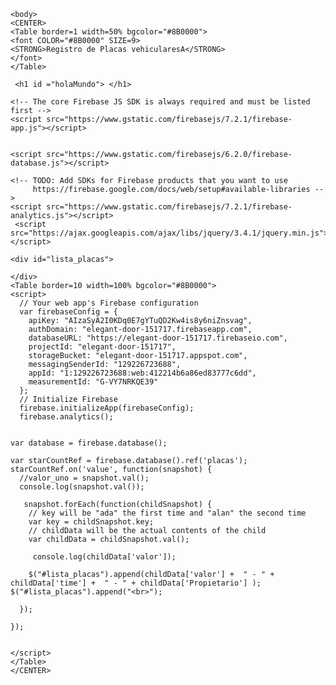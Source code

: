 <!DOCTYPE html>
 <html>
  <head>
   <meta charset="UTF-8">
   <title>Primer Ejemplo Firebase</title>
  </head>

	<body>
	<CENTER>
	<Table border=1 width=50% bgcolor="#8B0000">
	<font COLOR="#8B0000" SIZE=9>
	<STRONG>Registro de Placas vehicularesA</STRONG>
	</font>
	</Table>

	 <h1 id ="holaMundo"> </h1>

	<!-- The core Firebase JS SDK is always required and must be listed first -->
	<script src="https://www.gstatic.com/firebasejs/7.2.1/firebase-app.js"></script>


	<script src="https://www.gstatic.com/firebasejs/6.2.0/firebase-database.js"></script>

	<!-- TODO: Add SDKs for Firebase products that you want to use
		 https://firebase.google.com/docs/web/setup#available-libraries -->
	<script src="https://www.gstatic.com/firebasejs/7.2.1/firebase-analytics.js"></script>
	 <script src="https://ajax.googleapis.com/ajax/libs/jquery/3.4.1/jquery.min.js"></script>

	<div id="lista_placas"> 

	</div>
	<Table border=10 width=100% bgcolor="#8B0000">
	<script>
	  // Your web app's Firebase configuration
	  var firebaseConfig = {
		apiKey: "AIzaSyA2I0KDq0E7gYTuQD2Kw4is8y6niZnsvag",
		authDomain: "elegant-door-151717.firebaseapp.com",
		databaseURL: "https://elegant-door-151717.firebaseio.com",
		projectId: "elegant-door-151717",
		storageBucket: "elegant-door-151717.appspot.com",
		messagingSenderId: "129226723688",
		appId: "1:129226723688:web:412214b6a86ed83777c6dd",
		measurementId: "G-VY7NRKQE39"
	  };
	  // Initialize Firebase
	  firebase.initializeApp(firebaseConfig);
	  firebase.analytics();


	var database = firebase.database();

	var starCountRef = firebase.database().ref('placas');
	starCountRef.on('value', function(snapshot) {
	  //valor_uno = snapshot.val();
	  console.log(snapshot.val());

	   snapshot.forEach(function(childSnapshot) {
		// key will be "ada" the first time and "alan" the second time
		var key = childSnapshot.key;
		// childData will be the actual contents of the child
		var childData = childSnapshot.val();
		
		 console.log(childData['valor']);

		$("#lista_placas").append(childData['valor'] +  " - " + childData['time'] +  " - " + childData['Propietario'] );
	$("#lista_placas").append("<br>");

	  });

	});


	</script>
	</Table>
	</CENTER>
  </body>

 </html>
